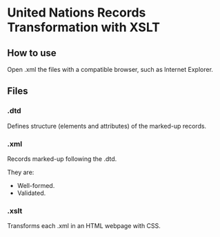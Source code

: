 # United Nations Records Transformation with XSLT

## How to use
Open .xml the files with a compatible browser, such as Internet Explorer.
## Files
### .dtd
Defines structure (elements and attributes) of the marked-up records.
### .xml
Records marked-up following the .dtd.

They are:
  - Well-formed.
  - Validated.
### .xslt
Transforms each .xml in an HTML webpage with CSS.
